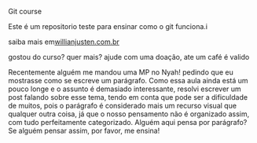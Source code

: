 Git course

Este é um repositorio teste para ensinar como o git funciona.i

saiba mais em[willianjusten.com.br](html://willianjusten.com.br)

gostou do curso? quer mais? ajude com uma doação, ate um café é valido

Recentemente alguém me mandou uma MP no Nyah! pedindo que eu mostrasse como se escreve um parágrafo. Como essa aula ainda está um pouco longe e o assunto é demasiado interessante, resolvi escrever um post falando sobre esse tema, tendo em conta que pode ser a dificuldade de muitos, pois o parágrafo é considerado mais um recurso visual que qualquer outra coisa, já que o nosso pensamento não é organizado assim, com tudo perfeitamente categorizado. Alguém aqui pensa por parágrafo? Se alguém pensar assim, por favor, me ensina!